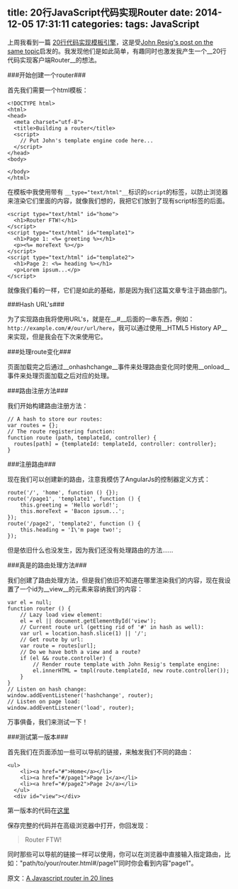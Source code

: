 title: 20行JavaScript代码实现Router
date: 2014-12-05 17:31:11
categories:
tags: JavaScript
---
上周我看到一篇 [20行代码实现模板引擎](http://krasimirtsonev.com/blog/article/Javascript-template-engine-in-just-20-line)，这是受[John Resig's post on the same topic](http://ejohn.org/blog/javascript-micro-templating/)启发的。我发现他们是如此简单，有趣同时也激发我产生一个__20行代码实现客户端Router__的想法。

###开始创建一个router###

首先我们需要一个html模板：

	<!DOCTYPE html>  
	<html>  
	<head>  
	  <meta charset="utf-8">
	  <title>Building a router</title>
	  <script>
	    // Put John's template engine code here...
	  </script>
	</head>  
	<body>

	</body>  
	</html>  

<!-- more -->

在模板中我使用带有 `__type="text/html"__`标识的`script`的标签，以防止浏览器来渲染它们里面的内容，就像我们想的，我把它们放到了现有script标签的后面。

	<script type="text/html" id="home">  
	  <h1>Router FTW!</h1>
	</script>  
	<script type="text/html" id="template1">  
	  <h1>Page 1: <%= greeting %></h1>
	  <p><%= moreText %></p>
	</script>  
	<script type="text/html" id="template2">  
	  <h1>Page 2: <%= heading %></h1>
	  <p>Lorem ipsum...</p>
	</script>

就像我们看的一样，它们是如此的基础，那是因为我们这篇文章专注于路由部门。

###Hash URL's###

为了实现路由我将使用URL's，就是在__#__后面的一串东西，例如：`http://example.com/#/our/url/here`，我可以通过使用__HTML5 History AP__来实现，但是我会在下次来使用它。

###处理route变化###

页面加载完之后通过__onhashchange__事件来处理路由变化同时使用__onload__事件来处理页面加载之后对应的处理。

###路由注册方法###

我们开始构建路由注册方法：

	// A hash to store our routes:
	var routes = {};  
	// The route registering function:
	function route (path, templateId, controller) {  
	  routes[path] = {templateId: templateId, controller: controller};
	}

###注册路由###

现在我们可以创建新的路由，注意我模仿了AngularJs的控制器定义方式：

	route('/', 'home', function () {});  
	route('/page1', 'template1', function () {  
	    this.greeting = 'Hello world!';
	    this.moreText = 'Bacon ipsum...';
	});
	route('/page2', 'template2', function () {  
	    this.heading = 'I\'m page two!';
	});

但是依旧什么也没发生，因为我们还没有处理路由的方法......

###真是的路由处理方法###

我们创建了路由处理方法，但是我们依旧不知道在哪里渲染我们的内容，现在我设置了一个id为__view__的元素来容纳我们的内容：

	var el = null;  
	function router () {  
	    // Lazy load view element:
	    el = el || document.getElementById('view');
	    // Current route url (getting rid of '#' in hash as well):
	    var url = location.hash.slice(1) || '/';
	    // Get route by url:
	    var route = routes[url];
	    // Do we have both a view and a route?
	    if (el && route.controller) {
	        // Render route template with John Resig's template engine:
	        el.innerHTML = tmpl(route.templateId, new route.controller());
	    }
	}
	// Listen on hash change:
	window.addEventListener('hashchange', router);  
	// Listen on page load:
	window.addEventListener('load', router);  

万事俱备，我们来测试一下！

###测试第一版本###

首先我们在页面添加一些可以导航的链接，来触发我们不同的路由：

	<ul>
	    <li><a href="#">Home</a></li>
	    <li><a href="#/page1">Page 1</a></li>
	    <li><a href="#/page2">Page 2</a></li>
	  </ul>
	  <div id="view"></div>

第一版本的代码在[这里](https://gist.github.com/joakimbeng/7918297/278619bd5ba9b4768eecb0020b09a43f2e8eacea)

保存完整的代码并在高级浏览器中打开，你回发现：

>Router FTW!

同时那些可以导航的链接一样可以使用，你可以在浏览器中直接输入指定路由，比如："path/to/your/router.html#/page1"同时你会看到内容"page1"。

原文：[A Javascript router in 20 lines](http://joakimbeng.eu01.aws.af.cm/a-javascript-router-in-20-lines/)